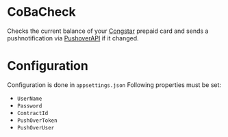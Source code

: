 # CoBaCheck

Checks the current balance of your [Congstar](https://www.congstar.de/) prepaid card and sends a pushnotification via [PushoverAPI](https://pushover.net/) if it changed.

# Configuration

Configuration is done in `appsettings.json`
Following properties must be set:
* `UserName`
* `Password`
* `ContractId`
* `PushOverToken`
* `PushOverUser`
